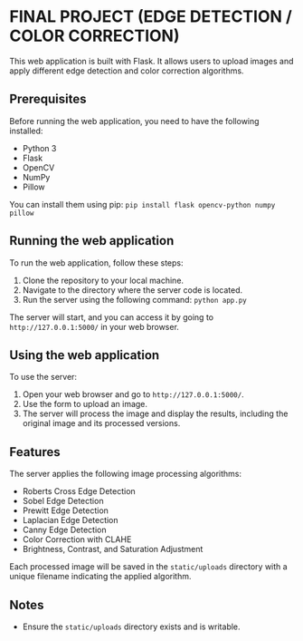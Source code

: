 # FINAL PROJECT (EDGE DETECTION / COLOR CORRECTION)

This web application is built with Flask. It allows users to upload images and apply different edge detection and color correction algorithms.

## Prerequisites

Before running the web application, you need to have the following installed:
- Python 3
- Flask
- OpenCV
- NumPy
- Pillow

You can install them using pip: `pip install flask opencv-python numpy pillow`

## Running the web application

To run the web application, follow these steps:

1. Clone the repository to your local machine.
2. Navigate to the directory where the server code is located.
3. Run the server using the following command: `python app.py`

The server will start, and you can access it by going to `http://127.0.0.1:5000/` in your web browser.

## Using the web application

To use the server:

1. Open your web browser and go to `http://127.0.0.1:5000/`.
2. Use the form to upload an image.
3. The server will process the image and display the results, including the original image and its processed versions.

## Features

The server applies the following image processing algorithms:

- Roberts Cross Edge Detection
- Sobel Edge Detection
- Prewitt Edge Detection
- Laplacian Edge Detection
- Canny Edge Detection
- Color Correction with CLAHE
- Brightness, Contrast, and Saturation Adjustment

Each processed image will be saved in the `static/uploads` directory with a unique filename indicating the applied algorithm.

## Notes

- Ensure the `static/uploads` directory exists and is writable.

    
